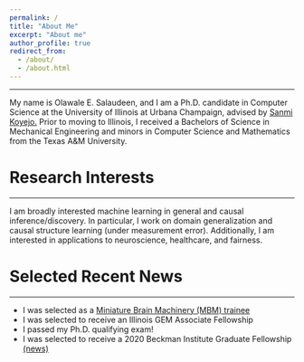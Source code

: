 ```yaml
---
permalink: /
title: "About Me"
excerpt: "About me"
author_profile: true
redirect_from: 
  - /about/
  - /about.html
---
```


---
My name is Olawale E. Salaudeen, and I am a Ph.D. candidate in Computer Science
at the University of Illinois at Urbana Champaign, advised by 
<a href="http://sanmi.cs.illinois.edu/">Sanmi Koyejo.</a> 
Prior to moving to Illinois, I
received a Bachelors of Science in Mechanical Engineering and minors in
Computer Science and Mathematics from the Texas A&M University.

# Research Interests
---
I am broadly interested machine learning in general and causal
inference/discovery. In particular, I work on domain generalization and causal
structure learning (under measurement error). 
Additionally, I am interested in applications to neuroscience, healthcare, and fairness. 

# Selected Recent News
---
* I was selected as a [Miniature Brain Machinery
 (MBM) trainee](https://minibrain.beckman.illinois.edu/)
* I was selected to receive an Illinois GEM
Associate Fellowship
* I passed my Ph.D. qualifying exam!
* I was selected to receive a 2020 Beckman Institute Graduate
Fellowship [(news)](https://beckman.illinois.edu/about/news/article/2020/05/08/seven-named-2020-beckman-institute-graduate-fellows?fbclid=IwAR1XYI8PpzFLfAsAmQdurMZrywwTyHtTuhpkI3ZlaNUQPNcrY00SZJH0muU)
